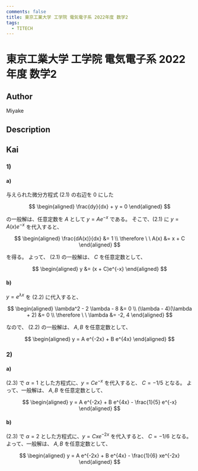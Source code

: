 ```yaml
---
comments: false
title: 東京工業大学 工学院 電気電子系 2022年度 数学2
tags:
  - TITECH
---
```

# 東京工業大学 工学院 電気電子系 2022年度 数学2

## **Author**
Miyake

## **Description**

## **Kai**
### 1)
#### a)
与えられた微分方程式 (2.1) の右辺を $0$ にした

$$
  \begin{aligned}
  \frac{dy}{dx} + y = 0
  \end{aligned}
$$

の一般解は、任意定数を $A$ として $y = Ae^{-x}$ である。
そこで、(2.1) に $y=A(x)e^{-x}$ を代入すると、

$$
  \begin{aligned}
  \frac{dA(x)}{dx} &= 1
  \\
  \therefore \ \ 
  A(x) &= x + C
  \end{aligned}
$$

を得る。
よって、 (2.1) の一般解は、 $C$ を任意定数として、

$$
  \begin{aligned}
  y &= (x + C)e^{-x}
  \end{aligned}
$$

#### b)
$y=e^{\lambda x}$ を (2.2) に代入すると、

$$
\begin{aligned}
\lambda^2 - 2 \lambda - 8 &= 0
\\
(\lambda - 4)(\lambda + 2) &= 0
\\
\therefore \ \ 
\lambda &= -2, 4
\end{aligned}
$$

なので、 (2.2) の一般解は、 $A, B$ を任意定数として、

$$
\begin{aligned}
y = A e^{-2x} + B e^{4x}
\end{aligned}
$$

### 2)
#### a)
(2.3) で $\alpha=1$ とした方程式に、$y=Ce^{-x}$ を代入すると、
$C = -1/5$ となる。
よって、一般解は、 $A, B$ を任意定数として、

$$
\begin{aligned}
y = A e^{-2x} + B e^{4x} - \frac{1}{5} e^{-x}
\end{aligned}
$$

#### b)
(2.3) で $\alpha=2$ とした方程式に、$y=Cxe^{-2x}$ を代入すると、
$C = -1/6$ となる。
よって、一般解は、 $A, B$ を任意定数として、

$$
\begin{aligned}
y = A e^{-2x} + B e^{4x} - \frac{1}{6} xe^{-2x}
\end{aligned}
$$